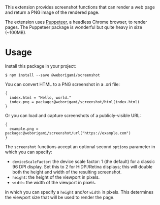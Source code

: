 This extension provides screenshot functions that can render a web page and return a PNG image of the rendered page.

The extension uses [Puppeteer](https://pptr.dev/), a headless Chrome browser, to render pages. The Puppeteer package is wonderful but quite heavy in size (~100MB).

# Usage

Install this package in your project:

```console
$ npm install --save @weborigami/screenshot
```

You can convert HTML to a PNG screenshot in a .ori file:

```
{
  index.html = "Hello, world."
  index.png = package:@weborigami/screenshot/html(index.html)
}
```

Or you can load and capture screenshots of a publicly-visible URL:

```
{
  example.png = package:@weborigami/screenshot/url("https://example.com")
}
```

The `screenshot` functions accept an optional second `options` parameter in which you can specify:

- `deviceScaleFactor`: the device scale factor: 1 (the default) for a classic 96 DPI display. Set this to 2 for HiDPI/Retina displays; this will double both the height and width of the resulting screenshot.
- `height`: the height of the viewport in pixels.
- `width`: the width of the viewport in pixels.

in which you can specify a `height` and/or `width` in pixels. This determines the viewport size that will be used to render the page.
